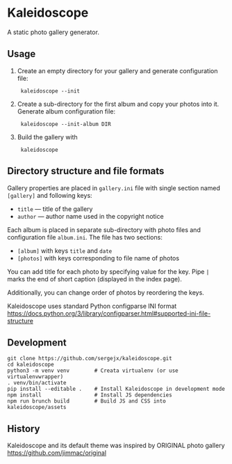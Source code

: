 Kaleidoscope
============

A static photo gallery generator.


## Usage ##

1. Create an empty directory for your gallery and generate configuration file:

        kaleidoscope --init

2. Create a sub-directory for the first album and copy your photos into it.
Generate album configuration file:

        kaleidoscope --init-album DIR

3. Build the gallery with 

        kaleidoscope


## Directory structure and file formats ##

Gallery properties are placed in `gallery.ini` file with single section
named `[gallery]` and following keys:

- `title` — title of the gallery
- `author` — author name used in the copyright notice
 
Each album is placed in separate sub-directory with photo files and
configuration file `album.ini`. The file has two sections:

- `[album]` with keys `title` and `date`
- `[photos]` with keys corresponding to file name of photos

You can add title for each photo by specifying value for the key. Pipe `|`
marks the end of short caption (displayed in the index page).

Additionally, you can change order of photos by reordering the keys. 

Kaleidoscope uses standard Python configparse INI format
https://docs.python.org/3/library/configparser.html#supported-ini-file-structure


## Development ##

    git clone https://github.com/sergejx/kaleidoscope.git
    cd kaleidoscope
    python3 -m venv venv        # Creata virtualenv (or use virtualenvwrapper)
    . venv/bin/activate
    pip install --editable .    # Install Kaleidoscope in development mode
    npm install                 # Install JS dependencies
    npm run brunch build        # Build JS and CSS into kaleidoscope/assets

## History ##

Kaleidoscope and its default theme was inspired by ORIGINAL photo gallery
https://github.com/jimmac/original
